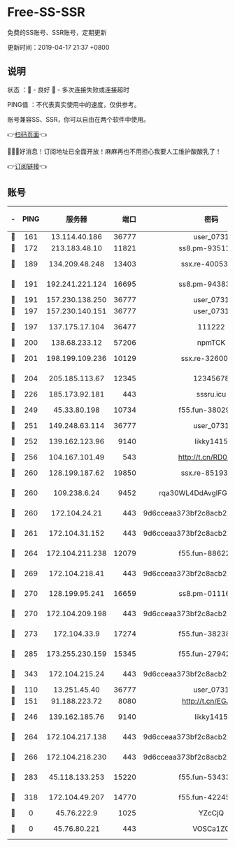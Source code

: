 # Free-SS-SSR

免费的SS账号、SSR账号，定期更新

更新时间：2019-04-17 21:37 +0800

## 说明

状态     ：🙂 - 良好 🙁 - 多次连接失败或连接超时

PING值   ：不代表真实使用中的速度，仅供参考。

账号兼容SS、SSR，你可以自由在两个软件中使用。

👉[扫码页面](https://liesauer.github.io/Free-SS-SSR/)👈

🎉🎉🎉好消息！订阅地址已全面开放！麻麻再也不用担心我要人工维护酸酸乳了！

👉[订阅链接](https://www.liesauer.net/yogurt/subscribe?ACCESS_TOKEN=DAYxR3mMaZAsaqUb)👈

## 账号

|-|PING|服务器|端口|密码|加密方式|区域|
|:----:|:----:|:-----:|-----:|:----:|:----:|:----:|
|🙂|161|13.114.40.186|36777|user_0731|chacha20|JP|
|🙂|172|213.183.48.10|11821|ss8.pm-93511134|rc4-md5|RU|
|🙂|189|134.209.48.248|13403|ssx.re-40053227|aes-256-cfb|US|
|🙂|191|192.241.221.124|16695|ss8.pm-94383396|aes-256-cfb|US|
|🙂|191|157.230.138.250|36777|user_0731|chacha20|US|
|🙂|197|157.230.140.151|36777|user_0731|chacha20|US|
|🙂|197|137.175.17.104|36477|111222|aes-256-cfb|US|
|🙂|200|138.68.233.12|57206|npmTCK|rc4-md5|US|
|🙂|201|198.199.109.236|10129|ssx.re-32600039|aes-256-cfb|US|
|🙂|204|205.185.113.67|12345|12345678|aes-256-cfb|US|
|🙂|226|185.173.92.181|443|sssru.icu|rc4-md5|RU|
|🙂|249|45.33.80.198|10734|f55.fun-38029419|aes-256-cfb|US|
|🙂|251|149.248.63.114|36777|user_0731|chacha20|CA|
|🙂|252|139.162.123.96|9140|likky1415|aes-256-cfb|JP|
|🙂|256|104.167.101.49|543|http://t.cn/RD0D7sx|rc4-md5|CA|
|🙂|260|128.199.187.62|19850|ssx.re-85193489|aes-256-cfb|SG|
|🙂|260|109.238.6.24|9452|rqa30WL4DdAvgIFG6Fs3znzTa|aes-256-cfb|FR|
|🙂|260|172.104.24.21|443|9d6cceaa373bf2c8acb22e60b6a58be6|aes-256-cfb|US|
|🙂|261|172.104.31.152|443|9d6cceaa373bf2c8acb22e60b6a58be6|aes-256-cfb|US|
|🙂|264|172.104.211.238|12079|f55.fun-88622379|aes-256-cfb|US|
|🙂|269|172.104.218.41|443|9d6cceaa373bf2c8acb22e60b6a58be6|aes-256-cfb|US|
|🙂|270|128.199.95.241|16659|ss8.pm-01116190|aes-256-cfb|SG|
|🙂|270|172.104.209.198|443|9d6cceaa373bf2c8acb22e60b6a58be6|aes-256-cfb|US|
|🙂|273|172.104.33.9|17274|f55.fun-38238921|aes-256-cfb|SG|
|🙂|285|173.255.230.159|15345|f55.fun-27942756|aes-256-cfb|US|
|🙂|343|172.104.215.24|443|9d6cceaa373bf2c8acb22e60b6a58be6|aes-256-cfb|US|
|🙂|110|13.251.45.40|36777|user_0731|chacha20|SG|
|🙂|151|91.188.223.72|8080|http://t.cn/EGJIyrl|rc4-md5|RU|
|🙂|246|139.162.185.76|9140|likky1415|aes-256-cfb|DE|
|🙂|264|172.104.217.138|443|9d6cceaa373bf2c8acb22e60b6a58be6|aes-256-cfb|US|
|🙂|266|172.104.218.230|443|9d6cceaa373bf2c8acb22e60b6a58be6|aes-256-cfb|US|
|🙂|283|45.118.133.253|15220|f55.fun-53433183|aes-256-cfb|SG|
|🙁|318|172.104.49.207|14770|f55.fun-42245858|aes-256-cfb|SG|
|🙁|0|45.76.222.9|1025|YZcCjQ|rc4-md5|JP|
|🙁|0|45.76.80.221|443|VOSCa1ZG|aes-256-cfb|DE|
